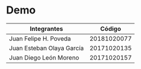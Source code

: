 # Demo
|Integrantes|Código|
|-----------|-----------|
|Juan Felipe H. Poveda|20181020077|
|Juan Esteban Olaya García|20171020135|
|Juan Diego León Moreno|20171020157|
